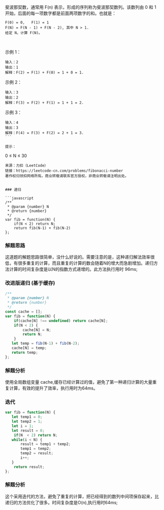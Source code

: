 斐波那契数，通常用 F(n) 表示，形成的序列称为斐波那契数列。该数列由 0 和 1 开始，后面的每一项数字都是前面两项数字的和。也就是：

```
F(0) = 0,   F(1) = 1
F(N) = F(N - 1) + F(N - 2), 其中 N > 1.
给定 N，计算 F(N)。
```
 

示例 1：

```
输入：2
输出：1
解释：F(2) = F(1) + F(0) = 1 + 0 = 1.
```

示例 2：

```
输入：3
输出：2
解释：F(3) = F(2) + F(1) = 1 + 1 = 2.
```

示例 3：

```
输入：4
输出：3
解释：F(4) = F(3) + F(2) = 2 + 1 = 3.
``` 

提示：

```
0 ≤ N ≤ 30
```
来源：力扣（LeetCode）
链接：https://leetcode-cn.com/problems/fibonacci-number
著作权归领扣网络所有。商业转载请联系官方授权，非商业转载请注明出处。


### 递归

```javascript
/**
 * @param {number} N
 * @return {number}
 */
var fib = function(N) {
    if(N < 2) return N;
    return fib(N-1) + fib(N-2)
};
```

### 解题思路

这道题的解题思路很简单，没什么好说的。需要注意的是，这种递归解法效率很低，有很多重复的计算，而且重复的计算的数会随着N的增大而急剧增加。递归方法计算的时间复杂度是以N的指数方式递增的。此方法执行用时 96ms;


### 改进版递归 (基于缓存)

```javascript
/**
 * @param {number} N
 * @return {number}
 */
const cache = [];
var fib = function(N) {
    if(cache[N] !== undefined) return cache[N];
    if(N < 2) {
        cache[N] = N;
        return N;
    }
   let temp = fib(N-1) + fib(N-2);
   cache[N] = temp;
   return temp;
};

```

### 解题分析

使用全局数组变量 cache,缓存已经计算过的值，避免了第一种递归计算的大量重复计算，有效的提升了效率，执行用时为64ms。


### 迭代

```javascript
var fib = function(N) {
   let temp1 = 0;
   let temp2 = 1;
   let i = 1;
   let result = 0;
    if(N  < 2) return N;
   while(i < N) {
       result = temp1 + temp2;
       temp1 = temp2;
       temp2 = result;
       i++;
   }
    return result;
};
```

### 解题分析

这个采用迭代的方法，避免了重复的计算，把已经得到的数列中间项保存起来，比递归的方法优化了很多。时间复杂度是O(n),执行用时64ms;